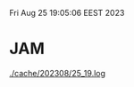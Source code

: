 Fri Aug 25 19:05:06 EEST 2023
# JAM
<a href='./cache/202308/25_19.log'>./cache/202308/25_19.log</a>
